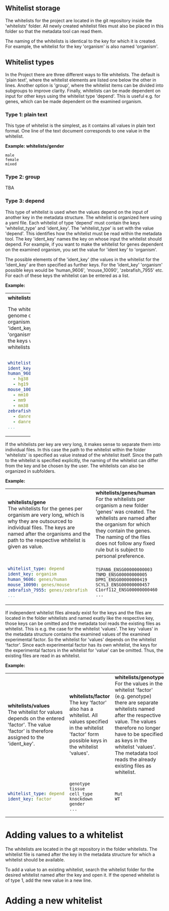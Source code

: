## Whitelist storage

The whitelists for the project are located in the git repository inside the 'whitelists' folder. All newly created whitelist files must also be placed in this folder so that the metadata tool can read them.

The naming of the whitelists is identical to the key for which it is created. For example, the whitelist for the key 'organism' is also named 'organism'. 

## Whitelist types

In the Project there are three different ways to file whitelists. The default is 'plain text', where the whitelist elements are listed one below the other in lines.
Another option is 'group', where the whitelist items can be divided into subgroups to improve clarity.
Finally, whitelists can be made dependent on input for other keys using the whitelist type 'depend'. This is useful e.g. for genes, which can be made dependent on the examined organism.

### Type 1: plain text

This type of whitelist is the simplest, as it contains all values in plain text format. One line of the text document corresponds to one value in the whitelist.

__Example: whitelists/gender__
```text
male
female
mixed
```

### Type 2: group

TBA

### Type 3: depend

This type of whitelist is used when the values depend on the input of another key in the metadata structure. 
The whitelist is organized here using a yaml file. Each whitelist of type 'depend' must contain the keys 'whitelist_type' and 'ident_key'.
The 'whitelist_type' is set with the value 'depend'. This identifies how the whitelist must be read within the metadata tool.
The key 'ident_key' names the key on whose input the whitelist should depend. For example, if you want to make the whitelist for genes dependent on the examined organism, you set the value for 'ident key' to 'organism'.

The possible elements of the 'ident_key' (the values in the whitelist for the 'ident_key' are then specified as further keys. For the 'ident_key' 'organism' possible keys would be 'human_9606', 'mouse_10090', 'zebrafish_7955' etc. For each of these keys the whitelist can be entered as a list.

__Example:__

<table style="width:80px;"">
<tr>
<th>
whitelists/reference_genome
</th>
<th>
whitelists/organism
</th>
</tr>
<tr>
<td> 
The whitelist for the reference genome depends on the organism. For this reason, the 'ident_key' is assigned 'organism'. The organisms are the keys whose values are the whitelists.
</td> 
<td> 
The whitelist for 'organism' contains all allowed organisms as values. These form the keys in the dependent whitelist 'reference_genome'.
</td>
</tr>
<tr>
<td>

```yaml
whitelist_type: depend
ident_key: organism
human_9606:
  - hg38
  - hg19
mouse_10090:
  - mm10
  - mm9
  - mm38
zebrafish_7955:
  - danrer11
  - danrer10
...
```

</td>
<td>

```text
human_9606
mouse_10090
zebrafish_7955
...
```
</td>
</tr>
</table>


If the whitelists per key are very long, it makes sense to separate them into individual files. In this case the path to the whitelist within the folder 'whitelists' is specified as value instead of the whitelist itself. Since the path to the whitelist is specified explicitly, the naming of the whitelist can differ from the key and be chosen by the user. The whitelists can also be organized in subfolders.

__Example:__


<table style="width:100%">
<tr>
<td> 
<b>whitelists/gene</b><br>The whitelists for the genes per organism are very long, which is why they are outsourced to individual files. The keys are named after the organisms and the path to the respective whitelist is given as value. 
</td> 
<td> 
<b>whitelists/genes/human</b><br>For the whitelists per organism a new folder 'genes' was created. The whitelists are named after the organism for which they contain the genes. The naming of the files does not follow any fixed rule but is subject to personal preference. 
</td>
</tr>
<tr>
<td>

```yaml
whitelist_type: depend
ident_key: organism
human_9606: genes/human
mouse_10090: genes/mouse
zebrafish_7955: genes/zebrafish
...
```

</td>
<td>

```text
TSPAN6_ENSG00000000003
TNMD_ENSG00000000005
DPM1_ENSG00000000419
SCYL3_ENSG00000000457
C1orf112_ENSG00000000460
...
```
</td>
</tr>
</table>

If independent whitelist files already exist for the keys and the files are located in the folder whitelists and named exatly like the respective key, those keys can be omitted and the metadata tool reads the existing files as whitelist. This is e.g. the case for the whitelist 'values'. The key 'values' in the metadata structure contains the examined values of the examined experimental factor. So the whitelist for 'values' depends on the whitelist 'factor'. Since each experimental factor has its own whitelist, the keys for the experimental factors in the whitelist for 'value' can be omitted. Thus, the existing files are read in as whitelist.

__Example:__


<table style="width:100%">
<tr>
<td> 
<b>whitelists/values</b><br>The whitelist for values depends on the entered 'factor'. The value 'factor' is therefore assigned to the 'ident_key'.
</td> 
<td> 
<b>whitelists/factor</b><br>The key 'factor' also has a whitelist. All values specified in the whitelist 'factor' form possible keys in the whitelist 'values'.
</td>
<td> 
<b>whitelists/genotype</b><br>For the values in the whitelist 'factor' (e.g. genotype) there are separate whitelists named after the respective value. The values therefore no longer have to be specified as keys in the whitelist 'values'. The metadata tool reads the already existing files as whitelist.
</td> 
</tr>
<tr>
<td>

```yaml
whitelist_type: depend
ident_key: factor
```

</td>
<td>

```text
genotype
tissue
cell_type
knockdown
gender
...
```
</td>

<td>

```text
Mut
WT
```
</td>
</tr>
</table>


# Adding values to a whitelist

The whitelists are located in the git repository in the folder whitelists. The whitelist file is named after the key in the metadata structure for which a whitelist should be available. 

To add a value to an existing whitelist, search the whitelist folder for the desired whitelist named after the key and open it.
If the opened whitelist is of type 1, add the new value in a new line.

# Adding a new whitelist
